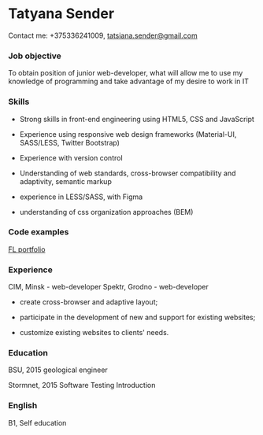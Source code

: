 # Tatyana Sender

Contact me: +375336241009, tatsiana.sender@gmail.com

### Job objective

To obtain position of junior web-developer, what will allow me to use my knowledge of programming and take advantage of my desire to work in IT

### Skills

* Strong skills in front-end engineering using HTML5, CSS and JavaScript

* Experience using responsive web design frameworks (Material-UI, SASS/LESS, Twitter Bootstrap)

* Experience with version control

* Understanding of web standards, cross-browser compatibility and adaptivity, semantic markup

* experience in LESS/SASS, with Figma

* understanding of css organization approaches (BEM)


### Code examples

[FL portfolio](https://www.fl.ru/users/tatsiana_sender/)
### Experience

CIM, Minsk - web-developer
Spektr, Grodno - web-developer

* create cross-browser and adaptive layout;

* participate in the development of new and support for existing websites;

* customize existing websites to clients' needs.

### Education
BSU, 2015 geological engineer

Stormnet, 2015 Software Testing Introduction

### English

B1, Self education
